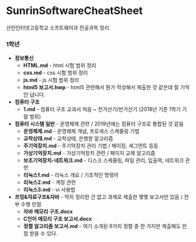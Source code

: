# SunrinSoftwareCheatSheet
선린인터넷고등학교 소프트웨어과 전공과목 정리

### 1학년
* **정보통신**
  * **HTML.md** - html 시험 범위 정리
  * **css.md** - css 시험 범위 정리
  * **js.md** - js 시험 범위 정리
  * **html5 보고서.hwp** - html5 관련해서 뭔가 작성해서 제출한 것 같은데 잘 기억 안 납니다.
* **컴퓨터 구조**
  * **1.md** - 컴퓨터 구조 교과서 처음 ~ 전가산기/반가산기 (2018년 기준 1학기 기말 범위)
* **컴퓨터 시스템 일반** - 운영체제 관련 / 2019년에는 컴퓨터 구조로 통합된 것 같음
  * **운영체제.md** - 운영체제 개념, 프로세스 스케줄링 기법
  * **교착상태.md** - 교착상태, 은행원 알고리즘
  * **주기억장치.md** - 주기억장치 관리 기법 / 페이징, 세그먼트 등등
  * **가상기억장치.md** - 가상기억장치 관련 / 페이지 교체 알고리즘
  * **보조기억장치-네트워크.md** - 디스크 스케줄링, 파일 관리, 입출력, 네트워크 관련
  * **리눅스1.md** - 리눅스 개요 / 기초적인 명령어
  * **리눅스2.md** - 계정 관련
  * **리눅스3.md** - vi 사용법
* **프밍&자료구조&자바** - 딱히 정리한 건 없고 과제로 제출한 몇몇 보고서만 있음 / 전부 수행 만점
  * **자바 메모리 구조.docx**
  * **C언어 메모리 구조 보고서.docx**
  * **정렬 알고리즘 보고서.md** - 여기 소개된 9가지 정렬 중 한 가지만 제출해도 만점 받을 수 있다.
